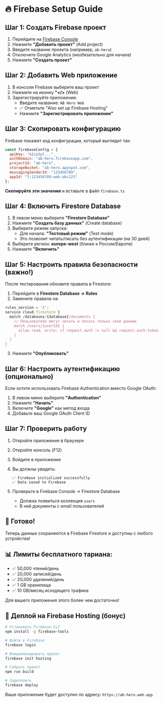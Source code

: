 # 🔥 Firebase Setup Guide

## Шаг 1: Создать Firebase проект

1. Перейдите на [Firebase Console](https://console.firebase.google.com/)
2. Нажмите **"Добавить проект"** (Add project)
3. Введите название проекта (например, `ab-hero`)
4. Отключите Google Analytics (необязательно для начала)
5. Нажмите **"Создать проект"**

## Шаг 2: Добавить Web приложение

1. В консоли Firebase выберите ваш проект
2. Нажмите на иконку **"</>** (Web)
3. Зарегистрируйте приложение:
   - Введите название: `AB Hero Web`
   - ✅ Отметьте "Also set up Firebase Hosting"
   - Нажмите **"Зарегистрировать приложение"**

## Шаг 3: Скопировать конфигурацию

Firebase покажет код конфигурации, который выглядит так:

```javascript
const firebaseConfig = {
  apiKey: "AIzaSyC...",
  authDomain: "ab-hero.firebaseapp.com",
  projectId: "ab-hero",
  storageBucket: "ab-hero.appspot.com",
  messagingSenderId: "123456789",
  appId: "1:123456789:web:abc123"
};
```

**Скопируйте эти значения** и вставьте в файл `firebase.ts`

## Шаг 4: Включить Firestore Database

1. В левом меню выберите **"Firestore Database"**
2. Нажмите **"Создать базу данных"** (Create database)
3. Выберите режим запуска:
   - Для начала: **"Тестовый режим"** (Test mode)
   - Это позволит читать/писать без аутентификации (на 30 дней)
4. Выберите регион: **europe-west** (ближе к России/Европе)
5. Нажмите **"Включить"**

## Шаг 5: Настроить правила безопасности (важно!)

После тестирования обновите правила в Firestore:

1. Перейдите в **Firestore Database → Rules**
2. Замените правила на:

```javascript
rules_version = '2';
service cloud.firestore {
  match /databases/{database}/documents {
    // Пользователи могут читать и писать только свои данные
    match /users/{userId} {
      allow read, write: if request.auth != null && request.auth.token.email == userId;
    }
  }
}
```

3. Нажмите **"Опубликовать"**

## Шаг 6: Настроить аутентификацию (опционально)

Если хотите использовать Firebase Authentication вместо Google OAuth:

1. В левом меню выберите **"Authentication"**
2. Нажмите **"Начать"**
3. Включите **"Google"** как метод входа
4. Добавьте ваш Google OAuth Client ID

## Шаг 7: Проверить работу

1. Откройте приложение в браузере
2. Откройте консоль (F12)
3. Войдите в приложение
4. Вы должны увидеть:
   ```
   ✅ Firebase initialized successfully
   ✅ Data saved to Firebase
   ```

5. Проверьте в Firebase Console → Firestore Database
   - Должна появиться коллекция `users`
   - В ней документы с email пользователей

## 🎉 Готово!

Теперь данные сохраняются в Firebase Firestore и доступны с любого устройства!

## 📊 Лимиты бесплатного тариана:

- ✅ 50,000 чтений/день
- ✅ 20,000 записей/день  
- ✅ 20,000 удалений/день
- ✅ 1 GB хранилища
- ✅ 10 GB/месяц исходящего трафика

Для вашего приложения этого более чем достаточно!

## 🚀 Деплой на Firebase Hosting (бонус)

```bash
# Установить Firebase CLI
npm install -g firebase-tools

# Войти в Firebase
firebase login

# Инициализировать проект
firebase init hosting

# Собрать проект
npm run build

# Задеплоить
firebase deploy
```

Ваше приложение будет доступно по адресу: `https://ab-hero.web.app`

